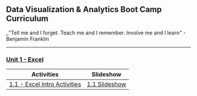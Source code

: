 ## Data Visualization & Analytics Boot Camp Curriculum

_"Tell me and I forget. Teach me and I remember. Involve me and I learn" - Benjamin Franklin

- - -

### [Unit 1 - Excel](03-Lesson-Plans/01-Excel)
|Activities|Slideshow|
|---|---|
|[1.1 - Excel Intro Activities](03-Lesson-Plans/01-Excel/1/Activities)|[1.1 Slideshow](https://docs.google.com/presentation/d/1dcoTmHmK9DDlcQnzfX2FZQjVqb26DVB23x6LbsqPbuY/edit#slide=id.ga41c6b4aff_0_0)|
